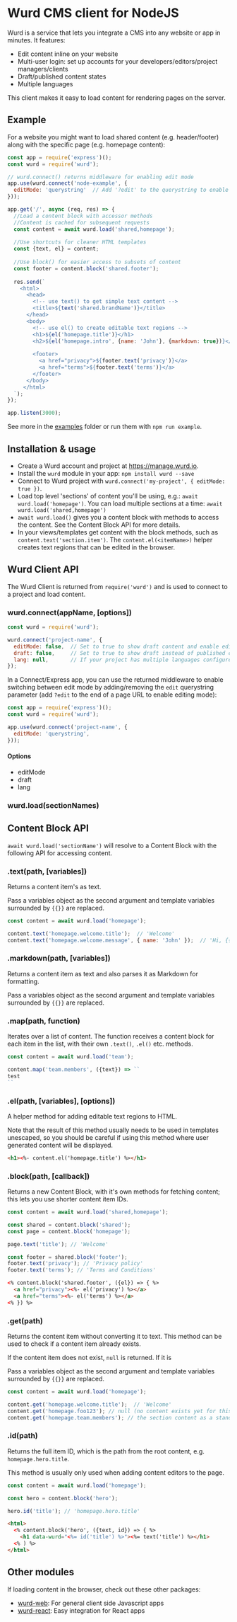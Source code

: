 # Wurd CMS client for NodeJS
Wurd is a service that lets you integrate a CMS into any website or app in minutes.  It features: 
- Edit content inline on your website
- Multi-user login: set up accounts for your developers/editors/project managers/clients
- Draft/published content states
- Multiple languages

This client makes it easy to load content for rendering pages on the server.


## Example
For a website you might want to load shared content (e.g. header/footer) along with the specific page (e.g. homepage content):

```javascript
const app = require('express')();
const wurd = require('wurd');

// wurd.connect() returns middleware for enabling edit mode
app.use(wurd.connect('node-example', {
  editMode: 'querystring'  // Add '?edit' to the querystring to enable editing
}));

app.get('/', async (req, res) => {
  //Load a content block with accessor methods
  //Content is cached for subsequent requests
  const content = await wurd.load('shared,homepage');
  
  //Use shortcuts for cleaner HTML templates
  const {text, el} = content;
  
  //Use block() for easier access to subsets of content
  const footer = content.block('shared.footer');
  
  res.send(`
    <html>
      <head>
        <!-- use text() to get simple text content -->
        <title>${text('shared.brandName')}</title>
      </head>
      <body>
        <!-- use el() to create editable text regions -->
        <h1>${el('homepage.title')}</h1>
        <h2>${el('homepage.intro', {name: 'John'}, {markdown: true})}</h2>
        
        <footer>
          <a href="privacy">${footer.text('privacy')}</a>
          <a href="terms">${footer.text('terms')}</a>
        </footer>
      </body>
     </html>
  `);
});

app.listen(3000);
```

See more in the [examples](https://github.com/wurdcms/wurd-node/tree/master/examples) folder or run them with `npm run example`.


## Installation & usage
- Create a Wurd account and project at https://manage.wurd.io.
- Install the `wurd` module in your app: `npm install wurd --save`
- Connect to Wurd project with `wurd.connect('my-project', { editMode: true })`. 
- Load top level 'sections' of content you'll be using, e.g.: `await wurd.load('homepage')`. You can load multiple sections at a time: `await wurd.load('shared,homepage')`
- `await wurd.load()` gives you a content block with methods to access the content. See the Content Block API for more details.
- In your views/templates get content with the block methods, such as `content.text('section.item')`. The `content.el(<itemName>)` helper creates text regions that can be edited in the browser.


## Wurd Client API
The Wurd Client is returned from `require('wurd')` and is used to connect to a project and load content.

### wurd.connect(appName, [options])

```javascript
const wurd = require('wurd');

wurd.connect('project-name', {
  editMode: false,  // Set to true to show draft content and enable editing mode; e.g. on staging/preview server
  draft: false,     // Set to true to show draft instead of published content
  lang: null,       // If your project has multiple languages configured, you can switch them here e.g. 'en', 'fr', etc.
});
```

In a Connect/Express app, you can use the returned middleware to enable switching between edit mode by adding/removing the `edit` querystring parameter (add `?edit` to the end of a page URL to enable editing mode):

```javascript
const app = require('express')();
const wurd = require('wurd');

app.use(wurd.connect('project-name', {
  editMode: 'querystring',
}));
```

#### Options
- editMode
- draft
- lang

### wurd.load(sectionNames)

## Content Block API
`await wurd.load('sectionName')` will resolve to a Content Block with the following API for accessing content.

### .text(path, [variables])
Returns a content item's as text.

Pass a variables object as the second argument and template variables surrounded by `{{}}` are replaced.

```javascript
const content = await wurd.load('homepage');

content.text('homepage.welcome.title');  // 'Welcome'
content.text('homepage.welcome.message', { name: 'John' });  // 'Hi, {{name}}' becomes 'Hi, John'
```

### .markdown(path, [variables])
Returns a content item as text and also parses it as Markdown for formatting.

Pass a variables object as the second argument and template variables surrounded by `{{}}` are replaced.

### .map(path, function)
Iterates over a list of content. The function receives a content block for each item in the list, with their own `.text()`, `.el()` etc. methods.

```javascript
const content = await wurd.load('team');

content.map('team.members', ({text}) => ``
test
``
```


### .el(path, [variables], [options])
A helper method for adding editable text regions to HTML.

Note that the result of this method usually needs to be used in templates unescaped, so you should be careful if using this method where user generated content will be displayed.

```html
<h1><%- content.el('homepage.title') %></h1>
```

### .block(path, [callback])
Returns a new Content Block, with it's own methods for fetching content; this lets you use shorter content item IDs.

```javascript
const content = await wurd.load('shared,homepage');

const shared = content.block('shared');
const page = content.block('homepage');

page.text('title'); // 'Welcome'

const footer = shared.block('footer');
footer.text('privacy'); // 'Privacy policy'
footer.text('terms'); // 'Terms and Conditions'
```

```html
<% content.block('shared.footer', ({el}) => { %>
  <a href="privacy"><%- el('privacy') %></a>
  <a href="terms"><%- el('terms') %></a>
<% }) %>
```

### .get(path)
Returns the content item without converting it to text. This method can be used to check if a content item already exists.

If the content item does not exist, `null` is returned. If it is 

Pass a variables object as the second argument and template variables surrounded by `{{}}` are replaced.

```javascript
const content = await wurd.load('homepage');

content.get('homepage.welcome.title');  // 'Welcome'
content.get('homepage.foo123'); // null (no content exists yet for this item)
content.get('homepage.team.members'); // the section content as a standard object
```

### .id(path)
Returns the full item ID, which is the path from the root content, e.g. `homepage.hero.title`.

This method is usually only used when adding content editors to the page.

```javascript
const content = await wurd.load('homepage');

const hero = content.block('hero');

hero.id('title'); // 'homepage.hero.title'
```

```html
<html>
  <% content.block('hero', ({text, id}) => { %>
    <h1 data-wurd="<%= id('title') %>"><%= text('title') %></h1>
  <% ) %>
</html>
```

## Other modules
If loading content in the browser, check out these other packages:
- [wurd-web](https://github.com/wurdcms/wurd-web): For general client side Javascript apps
- [wurd-react](https://github.com/wurdcms/wurd-react): Easy integration for React apps
